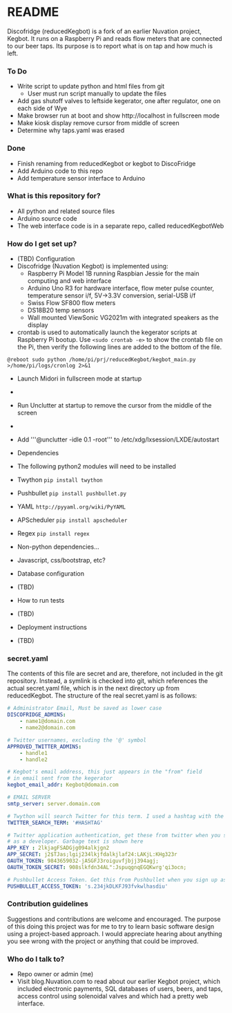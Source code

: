 # README #
Discofridge (reducedKegbot) is a fork of an earlier Nuvation project, Kegbot. It runs on a Raspberry Pi and reads flow meters that are connected to our beer taps. Its purpose is to report what is on tap and how much is left.

### To Do ###
* Write script to update python and html files from git
  * User must run script manually to update the files
* Add gas shutoff valves to leftside kegerator, one after regulator, one on each side of Wye
* Make browser run at boot and show http://localhost in fullscreen mode
* Make kiosk display remove cursor from middle of screen
* Determine why taps.yaml was erased

### Done ###
* Finish renaming from reducedKegbot or kegbot to DiscoFridge
* Add Arduino code to this repo
* Add temperature sensor interface to Arduino

### What is this repository for? ###
* All python and related source files
* Arduino source code
* The web interface code is in a separate repo, called reducedKegbotWeb

### How do I get set up? ###
* (TBD) Configuration
 * Discofridge (Nuvation Kegbot) is implemented using:
   * Raspberry Pi Model 1B running Raspbian Jessie for the main computing and web interface
   * Arduino Uno R3 for hardware interface, flow meter pulse counter, temperature sensor i/f, 5V->3.3V conversion, serial-USB i/f
   * Swiss Flow SF800 flow meters
   * DS18B20 temp sensors
   * Wall mounted ViewSonic VG2021m with integrated speakers as the display
 * crontab is used to automatically launch the kegerator scripts at Raspberry Pi bootup. Use `<sudo crontab -e>` to show the crontab file on the Pi, then verify the following lines are added to the bottom of the file.
```
@reboot sudo python /home/pi/prj/reducedKegbot/kegbot_main.py >/home/pi/logs/cronlog 2>&1
```
 * Launch Midori in fullscreen mode at startup
  * <instructions>
 * Run Unclutter at startup to remove the cursor from the middle of the screen
  * <instructions>
  * Add '''@unclutter -idle 0.1 -root''' to /etc/xdg/lxsession/LXDE/autostart
 
 
 
* Dependencies
 * The following python2 modules will need to be installed
  * Twython `pip install twython`
  * Pushbullet `pip install pushbullet.py`
  * YAML `http://pyyaml.org/wiki/PyYAML`
  * APScheduler `pip install apscheduler`
  * Regex `pip install regex`
 * Non-python dependencies...
  * Javascript, css/bootstrap, etc?
* Database configuration
 * (TBD)
* How to run tests
 * (TBD)
* Deployment instructions
 * (TBD)
 
 
### secret.yaml ###
The contents of this file are secret and are, therefore, not included in the git repository.  Instead, a symlink is checked into git, which references the actual secret.yaml file, which is in the next directory up from reducedKegbot.  The structure of the real secret.yaml is as follows:

```yaml
# Administrator Email, Must be saved as lower case
DISCOFRIDGE_ADMINS:
    - name1@domain.com
    - name2@domain.com

# Twitter usernames, excluding the '@' symbol
APPROVED_TWITTER_ADMINS:
    - handle1
    - handle2

# Kegbot's email address, this just appears in the "from" field
# in email sent from the kegerator
kegbot_email_addr: Kegbot@domain.com

# EMAIL SERVER
smtp_server: server.domain.com

# Twython will search Twitter for this term. I used a hashtag with the kegerator name
TWITTER_SEARCH_TERM: '#HASHTAG'

# Twitter application authentication, get these from twitter when you sign up
# as a developer. Garbage text is shown here
APP_KEY : 2lkjagFSADGjg094alkjgn2
APP_SECRET: j2$TJas;lgij234lkjfdalkjlaf24:LAKjL:KHg323r
OAUTH_TOKEN: 9843659032-jASGFJ3roiguvfjbjj394agj;
OAUTH_TOKEN_SECRET: 908slkfdn34AL":JspuqgnqEGQKwrg'qi3ocn;

# Pushbullet Access Token. Get this from Pushbullet when you sign up as an admin
PUSHBULLET_ACCESS_TOKEN: 's.234jkDLKFJ93fvkwlhasdiu'
```

### Contribution guidelines ###
Suggestions and contributions are welcome and encouraged.  The purpose of this doing this project was for me to try to learn basic software design using a project-based approach. I would appreciate hearing about anything you see wrong with the project or anything that could be improved.

### Who do I talk to? ###
* Repo owner or admin (me)
* Visit blog.Nuvation.com to read about our earlier Kegbot project, which included electronic payments, SQL databases of users, beers, and taps, access control using solenoidal valves and which had a pretty web interface.
